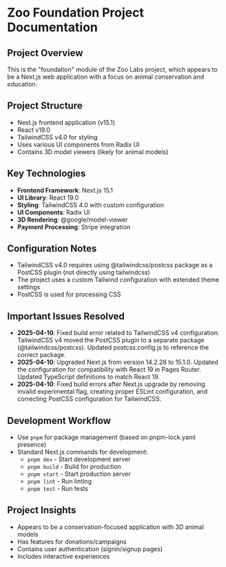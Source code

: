 # Zoo Foundation Project Documentation

## Project Overview
This is the "foundation" module of the Zoo Labs project, which appears to be a Next.js web application with a focus on animal conservation and education.

## Project Structure
- Next.js frontend application (v15.1)
- React v19.0
- TailwindCSS v4.0 for styling
- Uses various UI components from Radix UI
- Contains 3D model viewers (likely for animal models)

## Key Technologies
- **Frontend Framework**: Next.js 15.1
- **UI Library**: React 19.0
- **Styling**: TailwindCSS 4.0 with custom configuration
- **UI Components**: Radix UI
- **3D Rendering**: @google/model-viewer
- **Payment Processing**: Stripe integration

## Configuration Notes
- TailwindCSS v4.0 requires using @tailwindcss/postcss package as a PostCSS plugin (not directly using tailwindcss)
- The project uses a custom Tailwind configuration with extended theme settings
- PostCSS is used for processing CSS

## Important Issues Resolved
- **2025-04-10**: Fixed build error related to TailwindCSS v4 configuration. TailwindCSS v4 moved the PostCSS plugin to a separate package (@tailwindcss/postcss). Updated postcss.config.js to reference the correct package.
- **2025-04-10**: Upgraded Next.js from version 14.2.28 to 15.1.0. Updated the configuration for compatibility with React 19 in Pages Router. Updated TypeScript definitions to match React 19.
- **2025-04-10**: Fixed build errors after Next.js upgrade by removing invalid experimental flag, creating proper ESLint configuration, and correcting PostCSS configuration for TailwindCSS.

## Development Workflow
- Use `pnpm` for package management (based on pnpm-lock.yaml presence)
- Standard Next.js commands for development:
  - `pnpm dev` - Start development server
  - `pnpm build` - Build for production
  - `pnpm start` - Start production server
  - `pnpm lint` - Run linting
  - `pnpm test` - Run tests

## Project Insights
- Appears to be a conservation-focused application with 3D animal models
- Has features for donations/campaigns
- Contains user authentication (signin/signup pages)
- Includes interactive experiences
